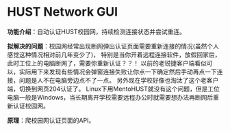 # HUST Network GUI

**功能介绍**：自动认证HUST校园网，持续检测连接状态并尝试重连。

**拟解决的问题**：校园网经常出现断网弹出认证页面需要重新连接的情况(虽然个人感觉这种情况相对前几年变少了)，
特别是当你开着远程连接软件，放假回家后，此时工位上的电脑断网了，需要你重新认证？？！
以前的老锐捷客户端看似可以，实际用下来发现有些情况会弹窗连接失败让你点一下确定然后手动再点一下连接，问题是人不在电脑旁边点不了一点。 另外现在学校好像也淘汰了这个老客户端，切换到网页204认证了。
Linux下用MentoHUST就没有这个问题，但是工位电脑一般是Windows，当长期离开学校需要远程办公时就需要想办法再断网后重新认证校园网。

**原理**：爬校园网认证页面的API。
